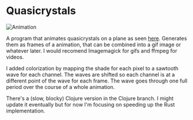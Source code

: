 # Quasicrystals

![Animation](https://github.com/ertdfgcb/quasicrystals/blob/master/crystal.gif)

A program that animates quasicrystals on a plane as seen [here](http://mainisusuallyafunction.blogspot.com/2011/10/quasicrystals-as-sums-of-waves-in-plane.html). Generates them as frames of a animation, that can be combined into a gif image or whatever later. I would recomend Imagemagick for gifs and ffmpeg for videos.

I added colorization by mapping the shade for each pixel to a sawtooth wave for each channel. The waves are shifted so each channel is at a different point of the wave for each frame. The wave goes through one full period over the course of a whole animation.

There's a (slow, blocky) Clojure version in the Clojure branch. I might update it eventually but for now I'm focusing on speeding up the Rust implementation.